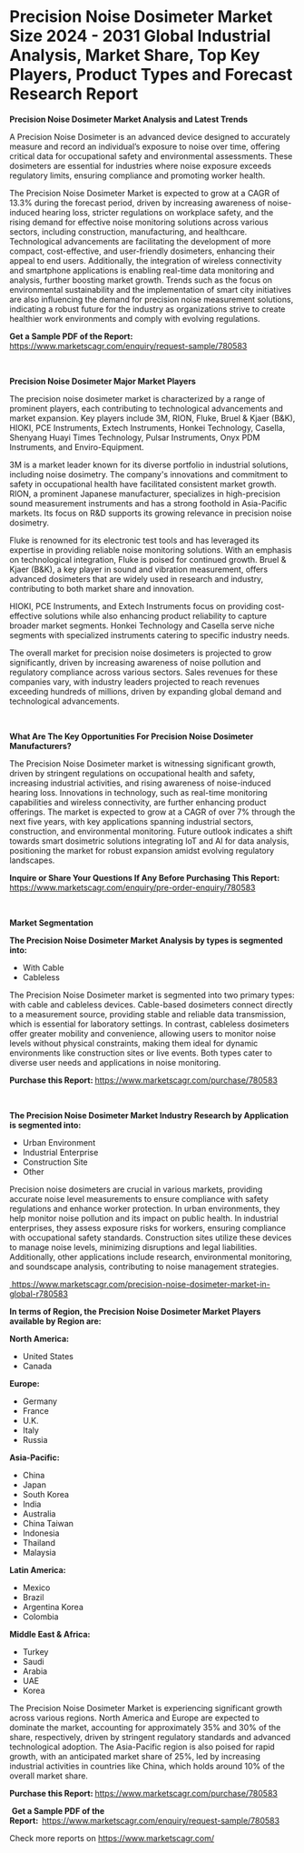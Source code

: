 <p><h1>Precision Noise Dosimeter Market Size 2024 - 2031 Global Industrial Analysis, Market Share, Top Key Players, Product Types and Forecast Research Report</h1></p><p><strong>Precision Noise Dosimeter Market Analysis and Latest Trends</strong></p>
<p><p>A Precision Noise Dosimeter is an advanced device designed to accurately measure and record an individual’s exposure to noise over time, offering critical data for occupational safety and environmental assessments. These dosimeters are essential for industries where noise exposure exceeds regulatory limits, ensuring compliance and promoting worker health.</p><p>The Precision Noise Dosimeter Market is expected to grow at a CAGR of 13.3% during the forecast period, driven by increasing awareness of noise-induced hearing loss, stricter regulations on workplace safety, and the rising demand for effective noise monitoring solutions across various sectors, including construction, manufacturing, and healthcare. Technological advancements are facilitating the development of more compact, cost-effective, and user-friendly dosimeters, enhancing their appeal to end users. Additionally, the integration of wireless connectivity and smartphone applications is enabling real-time data monitoring and analysis, further boosting market growth. Trends such as the focus on environmental sustainability and the implementation of smart city initiatives are also influencing the demand for precision noise measurement solutions, indicating a robust future for the industry as organizations strive to create healthier work environments and comply with evolving regulations.</p></p>
<p><strong>Get a Sample PDF of the Report:&nbsp;</strong> <a href="https://www.marketscagr.com/enquiry/request-sample/780583?utm_campaign=2014&utm_medium=2&utm_source=Github&utm_content=ia&utm_term=30122024&utm_id=precision-noise-dosimeter">https://www.marketscagr.com/enquiry/request-sample/780583</a></p>
<p>&nbsp;</p>
<p><strong>Precision Noise Dosimeter Major Market Players</strong></p>
<p><p>The precision noise dosimeter market is characterized by a range of prominent players, each contributing to technological advancements and market expansion. Key players include 3M, RION, Fluke, Bruel & Kjaer (B&K), HIOKI, PCE Instruments, Extech Instruments, Honkei Technology, Casella, Shenyang Huayi Times Technology, Pulsar Instruments, Onyx PDM Instruments, and Enviro-Equipment.</p><p>3M is a market leader known for its diverse portfolio in industrial solutions, including noise dosimetry. The company's innovations and commitment to safety in occupational health have facilitated consistent market growth. RION, a prominent Japanese manufacturer, specializes in high-precision sound measurement instruments and has a strong foothold in Asia-Pacific markets. Its focus on R&D supports its growing relevance in precision noise dosimetry.</p><p>Fluke is renowned for its electronic test tools and has leveraged its expertise in providing reliable noise monitoring solutions. With an emphasis on technological integration, Fluke is poised for continued growth. Bruel & Kjaer (B&K), a key player in sound and vibration measurement, offers advanced dosimeters that are widely used in research and industry, contributing to both market share and innovation.</p><p>HIOKI, PCE Instruments, and Extech Instruments focus on providing cost-effective solutions while also enhancing product reliability to capture broader market segments. Honkei Technology and Casella serve niche segments with specialized instruments catering to specific industry needs.</p><p>The overall market for precision noise dosimeters is projected to grow significantly, driven by increasing awareness of noise pollution and regulatory compliance across various sectors. Sales revenues for these companies vary, with industry leaders projected to reach revenues exceeding hundreds of millions, driven by expanding global demand and technological advancements.</p></p>
<p>&nbsp;</p>
<p><strong>What Are The Key Opportunities For Precision Noise Dosimeter Manufacturers?</strong></p>
<p><p>The Precision Noise Dosimeter market is witnessing significant growth, driven by stringent regulations on occupational health and safety, increasing industrial activities, and rising awareness of noise-induced hearing loss. Innovations in technology, such as real-time monitoring capabilities and wireless connectivity, are further enhancing product offerings. The market is expected to grow at a CAGR of over 7% through the next five years, with key applications spanning industrial sectors, construction, and environmental monitoring. Future outlook indicates a shift towards smart dosimetric solutions integrating IoT and AI for data analysis, positioning the market for robust expansion amidst evolving regulatory landscapes.</p></p>
<p><strong>Inquire or Share Your Questions If Any Before Purchasing This Report:</strong> <a href="https://www.marketscagr.com/enquiry/pre-order-enquiry/780583?utm_campaign=2014&utm_medium=2&utm_source=Github&utm_content=ia&utm_term=30122024&utm_id=precision-noise-dosimeter">https://www.marketscagr.com/enquiry/pre-order-enquiry/780583</a></p>
<p>&nbsp;</p>
<p><strong>Market Segmentation</strong></p>
<p><strong>The Precision Noise Dosimeter Market Analysis by types is segmented into:</strong></p>
<p><ul><li>With Cable</li><li>Cableless</li></ul></p>
<p><p>The Precision Noise Dosimeter market is segmented into two primary types: with cable and cableless devices. Cable-based dosimeters connect directly to a measurement source, providing stable and reliable data transmission, which is essential for laboratory settings. In contrast, cableless dosimeters offer greater mobility and convenience, allowing users to monitor noise levels without physical constraints, making them ideal for dynamic environments like construction sites or live events. Both types cater to diverse user needs and applications in noise monitoring.</p></p>
<p><strong>Purchase this Report:&nbsp;</strong><a href="https://www.marketscagr.com/purchase/780583?utm_campaign=2014&utm_medium=2&utm_source=Github&utm_content=ia&utm_term=30122024&utm_id=precision-noise-dosimeter">https://www.marketscagr.com/purchase/780583</a></p>
<p>&nbsp;</p>
<p><strong>The Precision Noise Dosimeter Market Industry Research by Application is segmented into:</strong></p>
<p><ul><li>Urban Environment</li><li>Industrial Enterprise</li><li>Construction Site</li><li>Other</li></ul></p>
<p><p>Precision noise dosimeters are crucial in various markets, providing accurate noise level measurements to ensure compliance with safety regulations and enhance worker protection. In urban environments, they help monitor noise pollution and its impact on public health. In industrial enterprises, they assess exposure risks for workers, ensuring compliance with occupational safety standards. Construction sites utilize these devices to manage noise levels, minimizing disruptions and legal liabilities. Additionally, other applications include research, environmental monitoring, and soundscape analysis, contributing to noise management strategies.</p></p>
<p><a href="https://www.marketscagr.com/precision-noise-dosimeter-market-in-global-r780583?utm_campaign=2014&utm_medium=2&utm_source=Github&utm_content=ia&utm_term=30122024&utm_id=precision-noise-dosimeter">&nbsp;https://www.marketscagr.com/precision-noise-dosimeter-market-in-global-r780583</a></p>
<p><strong>In terms of Region, the Precision Noise Dosimeter Market Players available by Region are:</strong></p>
<p>
    <p> <strong> North America: </strong>
        <ul>
            <li>United States</li>
            <li>Canada</li>
        </ul>
        </p> 
    <p> <strong> Europe: </strong>
        <ul>
            <li>Germany</li>
            <li>France</li>
            <li>U.K.</li>
            <li>Italy</li>
            <li>Russia</li>
        </ul>
        </p> 
    <p> <strong> Asia-Pacific: </strong>
        <ul>
            <li>China</li>
            <li>Japan</li>
            <li>South Korea</li>
            <li>India</li>
            <li>Australia</li>
            <li>China Taiwan</li>
            <li>Indonesia</li>
            <li>Thailand</li>
            <li>Malaysia</li>
        </ul>
        </p> 
    <p> <strong> Latin America: </strong>
        <ul>
            <li>Mexico</li>
            <li>Brazil</li>
            <li>Argentina Korea</li>
            <li>Colombia</li>
        </ul>
        </p> 
    <p> <strong> Middle East & Africa: </strong>
        <ul>
            <li>Turkey</li>
            <li>Saudi</li>
            <li>Arabia</li>
            <li>UAE</li>
            <li>Korea</li>
        </ul>
    </p>
    </p>
<p><p>The Precision Noise Dosimeter Market is experiencing significant growth across various regions. North America and Europe are expected to dominate the market, accounting for approximately 35% and 30% of the share, respectively, driven by stringent regulatory standards and advanced technological adoption. The Asia-Pacific region is also poised for rapid growth, with an anticipated market share of 25%, led by increasing industrial activities in countries like China, which holds around 10% of the overall market share.</p></p>
<p><strong>Purchase this Report: </strong><a href="https://www.marketscagr.com/purchase/780583?utm_campaign=2014&utm_medium=2&utm_source=Github&utm_content=ia&utm_term=30122024&utm_id=precision-noise-dosimeter">https://www.marketscagr.com/purchase/780583</a></p>
<p>&nbsp;<strong>Get a Sample PDF of the Report:&nbsp;&nbsp;</strong><a href="https://www.marketscagr.com/enquiry/request-sample/780583?utm_campaign=2014&utm_medium=2&utm_source=Github&utm_content=ia&utm_term=30122024&utm_id=precision-noise-dosimeter">https://www.marketscagr.com/enquiry/request-sample/780583</a></p>
<p><strong></strong></p>
<p>Check more reports on <a href="https://www.marketscagr.com/?utm_campaign=2014&utm_medium=2&utm_source=Github&utm_content=ia&utm_term=30122024&utm_id=precision-noise-dosimeter">https://www.marketscagr.com/</a></p>